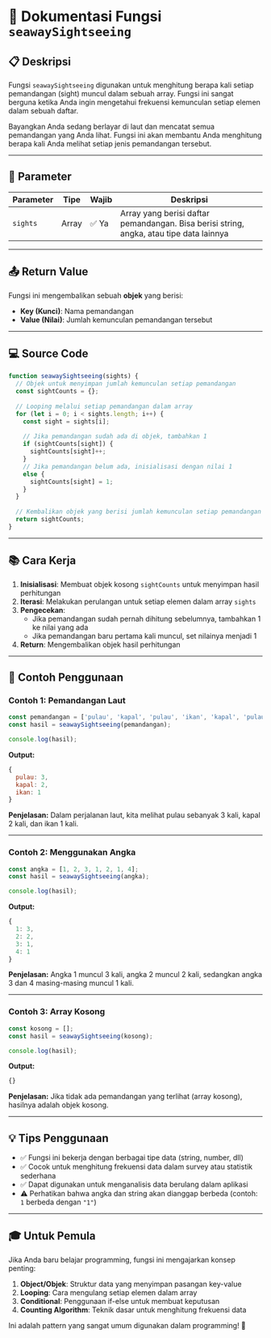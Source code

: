 # 🌊 Dokumentasi Fungsi `seawaySightseeing`

## 📋 Deskripsi

Fungsi `seawaySightseeing` digunakan untuk menghitung berapa kali setiap pemandangan (sight) muncul dalam sebuah array. Fungsi ini sangat berguna ketika Anda ingin mengetahui frekuensi kemunculan setiap elemen dalam sebuah daftar.

Bayangkan Anda sedang berlayar di laut dan mencatat semua pemandangan yang Anda lihat. Fungsi ini akan membantu Anda menghitung berapa kali Anda melihat setiap jenis pemandangan tersebut.

---

## 🔧 Parameter

| Parameter | Tipe | Wajib | Deskripsi |
|-----------|------|-------|-----------|
| `sights` | Array | ✅ Ya | Array yang berisi daftar pemandangan. Bisa berisi string, angka, atau tipe data lainnya |

---

## 📤 Return Value

Fungsi ini mengembalikan sebuah **objek** yang berisi:
- **Key (Kunci)**: Nama pemandangan
- **Value (Nilai)**: Jumlah kemunculan pemandangan tersebut

---

## 💻 Source Code

```javascript
function seawaySightseeing(sights) {
  // Objek untuk menyimpan jumlah kemunculan setiap pemandangan
  const sightCounts = {};
  
  // Looping melalui setiap pemandangan dalam array
  for (let i = 0; i < sights.length; i++) {
    const sight = sights[i];
    
    // Jika pemandangan sudah ada di objek, tambahkan 1
    if (sightCounts[sight]) {
      sightCounts[sight]++;
    } 
    // Jika pemandangan belum ada, inisialisasi dengan nilai 1
    else {
      sightCounts[sight] = 1;
    }
  }
  
  // Kembalikan objek yang berisi jumlah kemunculan setiap pemandangan
  return sightCounts;
}
```

---

## 📚 Cara Kerja

1. **Inisialisasi**: Membuat objek kosong `sightCounts` untuk menyimpan hasil perhitungan
2. **Iterasi**: Melakukan perulangan untuk setiap elemen dalam array `sights`
3. **Pengecekan**: 
   - Jika pemandangan sudah pernah dihitung sebelumnya, tambahkan 1 ke nilai yang ada
   - Jika pemandangan baru pertama kali muncul, set nilainya menjadi 1
4. **Return**: Mengembalikan objek hasil perhitungan

---

## 🎯 Contoh Penggunaan

### Contoh 1: Pemandangan Laut
```javascript
const pemandangan = ['pulau', 'kapal', 'pulau', 'ikan', 'kapal', 'pulau'];
const hasil = seawaySightseeing(pemandangan);

console.log(hasil);
```

**Output:**
```javascript
{
  pulau: 3,
  kapal: 2,
  ikan: 1
}
```

**Penjelasan:** Dalam perjalanan laut, kita melihat pulau sebanyak 3 kali, kapal 2 kali, dan ikan 1 kali.

---

### Contoh 2: Menggunakan Angka
```javascript
const angka = [1, 2, 3, 1, 2, 1, 4];
const hasil = seawaySightseeing(angka);

console.log(hasil);
```

**Output:**
```javascript
{
  1: 3,
  2: 2,
  3: 1,
  4: 1
}
```

**Penjelasan:** Angka 1 muncul 3 kali, angka 2 muncul 2 kali, sedangkan angka 3 dan 4 masing-masing muncul 1 kali.

---

### Contoh 3: Array Kosong
```javascript
const kosong = [];
const hasil = seawaySightseeing(kosong);

console.log(hasil);
```

**Output:**
```javascript
{}
```

**Penjelasan:** Jika tidak ada pemandangan yang terlihat (array kosong), hasilnya adalah objek kosong.

---

## 💡 Tips Penggunaan

- ✅ Fungsi ini bekerja dengan berbagai tipe data (string, number, dll)
- ✅ Cocok untuk menghitung frekuensi data dalam survey atau statistik sederhana
- ✅ Dapat digunakan untuk menganalisis data berulang dalam aplikasi
- ⚠️ Perhatikan bahwa angka dan string akan dianggap berbeda (contoh: `1` berbeda dengan `"1"`)

---

## 🎓 Untuk Pemula

Jika Anda baru belajar programming, fungsi ini mengajarkan konsep penting:

1. **Object/Objek**: Struktur data yang menyimpan pasangan key-value
2. **Looping**: Cara mengulang setiap elemen dalam array
3. **Conditional**: Penggunaan if-else untuk membuat keputusan
4. **Counting Algorithm**: Teknik dasar untuk menghitung frekuensi data

Ini adalah pattern yang sangat umum digunakan dalam programming! 🚀
